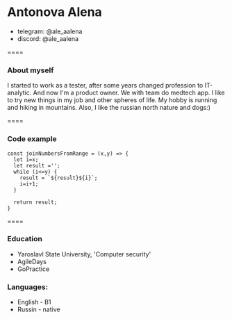 # Antonova Alena
* telegram: @ale_aalena
* discord: @ale_aalena


====


### About myself

I started to work as a tester, after some years changed profession to IT-analytic. And now I'm a product owner. We with team do medtech app. 
I like to try new things in my job and other spheres of life. My hobby is running and hiking in mountains. Also, I like the russian north nature and dogs:)


====


### Code example
```
const joinNumbersFromRange = (x,y) => {
  let i=x;
  let result ='';
  while (i<=y) {
    result = `${result}${i}`;
    i=i+1;
  }

  return result;
}
```

====

### Education

* Yaroslavl State University, 'Computer security'
* AgileDays
* GoPractice

### Languages:

* English - B1
* Russin - native